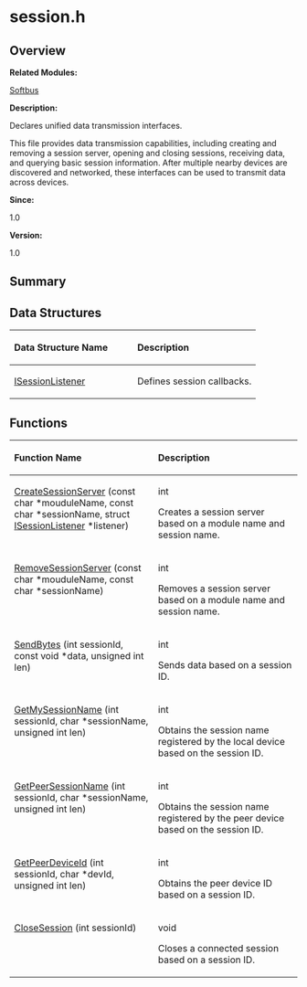 # session.h<a name="ZH-CN_TOPIC_0000001055195060"></a>

## **Overview**<a name="section347263415191850"></a>

**Related Modules:**

[Softbus](Softbus.md)

**Description:**

Declares unified data transmission interfaces. 

This file provides data transmission capabilities, including creating and removing a session server, opening and closing sessions, receiving data, and querying basic session information. After multiple nearby devices are discovered and networked, these interfaces can be used to transmit data across devices. 

**Since:**

1.0

**Version:**

1.0

## **Summary**<a name="section1201786925191850"></a>

## Data Structures<a name="nested-classes"></a>

<a name="table464755308191850"></a>
<table><thead align="left"><tr id="row2109716048191850"><th class="cellrowborder" valign="top" width="50%" id="mcps1.1.3.1.1"><p id="p1165991245191850"><a name="p1165991245191850"></a><a name="p1165991245191850"></a>Data Structure Name</p>
</th>
<th class="cellrowborder" valign="top" width="50%" id="mcps1.1.3.1.2"><p id="p670551981191850"><a name="p670551981191850"></a><a name="p670551981191850"></a>Description</p>
</th>
</tr>
</thead>
<tbody><tr id="row2001288377191850"><td class="cellrowborder" valign="top" width="50%" headers="mcps1.1.3.1.1 "><p id="p765293961191850"><a name="p765293961191850"></a><a name="p765293961191850"></a><a href="ISessionListener.md">ISessionListener</a></p>
</td>
<td class="cellrowborder" valign="top" width="50%" headers="mcps1.1.3.1.2 "><p id="p52010906191850"><a name="p52010906191850"></a><a name="p52010906191850"></a>Defines session callbacks. </p>
</td>
</tr>
</tbody>
</table>

## Functions<a name="func-members"></a>

<a name="table269468650191850"></a>
<table><thead align="left"><tr id="row509631151191850"><th class="cellrowborder" valign="top" width="50%" id="mcps1.1.3.1.1"><p id="p1107812792191850"><a name="p1107812792191850"></a><a name="p1107812792191850"></a>Function Name</p>
</th>
<th class="cellrowborder" valign="top" width="50%" id="mcps1.1.3.1.2"><p id="p2099590694191850"><a name="p2099590694191850"></a><a name="p2099590694191850"></a>Description</p>
</th>
</tr>
</thead>
<tbody><tr id="row1345238350191850"><td class="cellrowborder" valign="top" width="50%" headers="mcps1.1.3.1.1 "><p id="p339485991191850"><a name="p339485991191850"></a><a name="p339485991191850"></a><a href="Softbus.md#gad7e95cced3378e8f489553d70b121392">CreateSessionServer</a> (const char *mouduleName, const char *sessionName, struct <a href="ISessionListener.md">ISessionListener</a> *listener)</p>
</td>
<td class="cellrowborder" valign="top" width="50%" headers="mcps1.1.3.1.2 "><p id="p2138475678191850"><a name="p2138475678191850"></a><a name="p2138475678191850"></a>int&nbsp;</p>
<p id="p1547580346191850"><a name="p1547580346191850"></a><a name="p1547580346191850"></a>Creates a session server based on a module name and session name. </p>
</td>
</tr>
<tr id="row1621694930191850"><td class="cellrowborder" valign="top" width="50%" headers="mcps1.1.3.1.1 "><p id="p2076630316191850"><a name="p2076630316191850"></a><a name="p2076630316191850"></a><a href="Softbus.md#ga225a1e178544457263d94078e638b7b5">RemoveSessionServer</a> (const char *mouduleName, const char *sessionName)</p>
</td>
<td class="cellrowborder" valign="top" width="50%" headers="mcps1.1.3.1.2 "><p id="p309083734191850"><a name="p309083734191850"></a><a name="p309083734191850"></a>int&nbsp;</p>
<p id="p952645970191850"><a name="p952645970191850"></a><a name="p952645970191850"></a>Removes a session server based on a module name and session name. </p>
</td>
</tr>
<tr id="row1498725396191850"><td class="cellrowborder" valign="top" width="50%" headers="mcps1.1.3.1.1 "><p id="p723045014191850"><a name="p723045014191850"></a><a name="p723045014191850"></a><a href="Softbus.md#ga0333c76724dbef71bca48fb2a82e6980">SendBytes</a> (int sessionId, const void *data, unsigned int len)</p>
</td>
<td class="cellrowborder" valign="top" width="50%" headers="mcps1.1.3.1.2 "><p id="p181959608191850"><a name="p181959608191850"></a><a name="p181959608191850"></a>int&nbsp;</p>
<p id="p1493334283191850"><a name="p1493334283191850"></a><a name="p1493334283191850"></a>Sends data based on a session ID. </p>
</td>
</tr>
<tr id="row11177390191850"><td class="cellrowborder" valign="top" width="50%" headers="mcps1.1.3.1.1 "><p id="p168975478191850"><a name="p168975478191850"></a><a name="p168975478191850"></a><a href="Softbus.md#ga00611f717919f4156c74b7919b28c7d8">GetMySessionName</a> (int sessionId, char *sessionName, unsigned int len)</p>
</td>
<td class="cellrowborder" valign="top" width="50%" headers="mcps1.1.3.1.2 "><p id="p1528791458191850"><a name="p1528791458191850"></a><a name="p1528791458191850"></a>int&nbsp;</p>
<p id="p1728371366191850"><a name="p1728371366191850"></a><a name="p1728371366191850"></a>Obtains the session name registered by the local device based on the session ID. </p>
</td>
</tr>
<tr id="row1374836815191850"><td class="cellrowborder" valign="top" width="50%" headers="mcps1.1.3.1.1 "><p id="p1047475709191850"><a name="p1047475709191850"></a><a name="p1047475709191850"></a><a href="Softbus.md#ga92d5a47fcdf97a0e01797c77e644033e">GetPeerSessionName</a> (int sessionId, char *sessionName, unsigned int len)</p>
</td>
<td class="cellrowborder" valign="top" width="50%" headers="mcps1.1.3.1.2 "><p id="p1794515787191850"><a name="p1794515787191850"></a><a name="p1794515787191850"></a>int&nbsp;</p>
<p id="p2097384205191850"><a name="p2097384205191850"></a><a name="p2097384205191850"></a>Obtains the session name registered by the peer device based on the session ID. </p>
</td>
</tr>
<tr id="row167905559191850"><td class="cellrowborder" valign="top" width="50%" headers="mcps1.1.3.1.1 "><p id="p1975444409191850"><a name="p1975444409191850"></a><a name="p1975444409191850"></a><a href="Softbus.md#ga21b9a889069eea6e7fe653820e601c04">GetPeerDeviceId</a> (int sessionId, char *devId, unsigned int len)</p>
</td>
<td class="cellrowborder" valign="top" width="50%" headers="mcps1.1.3.1.2 "><p id="p429008240191850"><a name="p429008240191850"></a><a name="p429008240191850"></a>int&nbsp;</p>
<p id="p1249024965191850"><a name="p1249024965191850"></a><a name="p1249024965191850"></a>Obtains the peer device ID based on a session ID. </p>
</td>
</tr>
<tr id="row1035797152191850"><td class="cellrowborder" valign="top" width="50%" headers="mcps1.1.3.1.1 "><p id="p1093811689191850"><a name="p1093811689191850"></a><a name="p1093811689191850"></a><a href="Softbus.md#ga5b0c0b334f387f9c2753146ee0890780">CloseSession</a> (int sessionId)</p>
</td>
<td class="cellrowborder" valign="top" width="50%" headers="mcps1.1.3.1.2 "><p id="p1910693025191850"><a name="p1910693025191850"></a><a name="p1910693025191850"></a>void&nbsp;</p>
<p id="p1171631554191850"><a name="p1171631554191850"></a><a name="p1171631554191850"></a>Closes a connected session based on a session ID. </p>
</td>
</tr>
</tbody>
</table>

